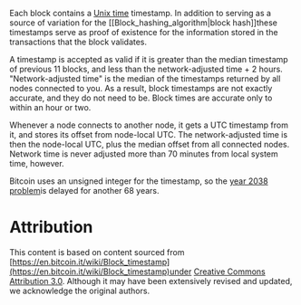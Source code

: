 Each block contains a [Unix
time](https://en.wikipedia.org/wiki/Unix_time) timestamp. In addition to serving as a source of
variation for the [[Block_hashing_algorithm|block hash]]these
timestamps serve as proof of existence for the information stored in the
transactions that the block validates.

A timestamp is accepted as valid if it is greater than the median
timestamp of previous 11 blocks, and less than the network-adjusted
time + 2 hours. \"Network-adjusted time\" is the median of the
timestamps returned by all nodes connected to you. As a result, block
timestamps are not exactly accurate, and they do not need to be. Block
times are accurate only to within an hour or two.

Whenever a node connects to another node, it gets a UTC timestamp from
it, and stores its offset from node-local UTC. The network-adjusted time
is then the node-local UTC, plus the median offset from all connected
nodes. Network time is never adjusted more than 70 minutes from local
system time, however.

Bitcoin uses an unsigned integer for the timestamp, so the [year 2038
problem](https://en.wikipedia.org/wiki/Year_2038_problem "wikipedia:Year 2038 problem")is delayed for another 68 years.

# Attribution

This content is based on content sourced from
[https://en.bitcoin.it/wiki/Block_timestamp](https://en.bitcoin.it/wiki/Block_timestamp)under [Creative Commons Attribution 3.0](https://creativecommons.org/licenses/by/3.0/). Although it may have been extensively revised and
updated, we acknowledge the original authors.